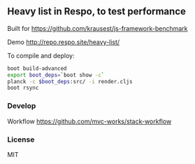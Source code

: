 
Heavy list in Respo, to test performance
----

Built for https://github.com/krausest/js-framework-benchmark

Demo http://repo.respo.site/heavy-list/

To compile and deploy:

```bash
boot build-advanced
export boot_deps=`boot show -c`
planck -c $boot_deps:src/ -i render.cljs
boot rsync
```

### Develop

Workflow https://github.com/mvc-works/stack-workflow

### License

MIT
